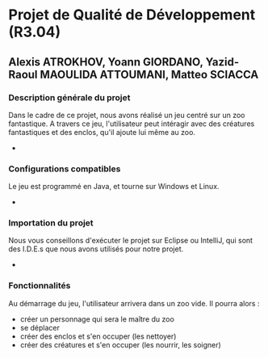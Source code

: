 # Projet de Qualité de Développement (R3.04)

## Alexis ATROKHOV, Yoann GIORDANO, Yazid-Raoul MAOULIDA ATTOUMANI, Matteo SCIACCA

### Description générale du projet

Dans le cadre de ce projet, nous avons réalisé un jeu centré sur un zoo fantastique.
A travers ce jeu, l'utilisateur peut intéragir avec des créatures fantastiques et des enclos, qu'il ajoute lui même au zoo.

-

### Configurations compatibles

Le jeu est programmé en Java, et tourne sur Windows et Linux.

-

### Importation du projet

Nous vous conseillons d'exécuter le projet sur Eclipse ou IntelliJ, qui sont des I.D.E.s que nous avons utilisés pour notre projet.

-

### Fonctionnalités

Au démarrage du jeu, l'utilisateur arrivera dans un zoo vide. Il pourra alors :
* créer un personnage qui sera le maître du zoo
* se déplacer
* créer des enclos et s'en occuper (les nettoyer)
* créer des créatures et s'en occuper (les nourrir, les soigner)
